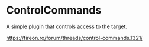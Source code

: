 # ControlCommands
A simple plugin that controls access to the target.

https://fireon.ro/forum/threads/control-commands.1321/
